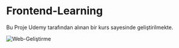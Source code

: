# Frontend-Learning

Bu Proje Udemy tarafından alınan bir kurs sayesinde geliştirilmekte.

![Web-Geliştirme](//Github/images/sadık_turan_web_geliştirme_pp.jpg)